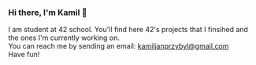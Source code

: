 ### Hi there, I'm Kamil 👋

<!--
this is comment
-->

I am student at 42 school. You'll find here 42's projects that I finsihed and the ones I'm currently working on.</br>
You can reach me by sending an email: kamiljanprzybyl@gmail.com</br>
Have fun!
